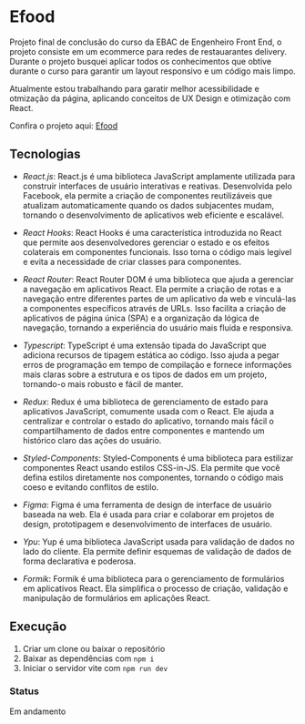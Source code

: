 # Efood
Projeto final de conclusão do curso da EBAC de Engenheiro Front End, o projeto consiste em um ecommerce para redes de restauarantes delivery.
Durante o projeto busquei aplicar todos os conhecimentos que obtive durante o curso para garantir um layout responsivo e um código mais limpo.

Atualmente estou trabalhando para garatir melhor acessibilidade e otmização da página, aplicando conceitos de UX Design e otimização com React.

Confira o projeto aqui: [Efood](https://efood-ecommerce-jhuly.vercel.app/)

## Tecnologias
- *React.js*: 
React.js é uma biblioteca JavaScript amplamente utilizada para construir interfaces de usuário interativas e reativas. Desenvolvida pelo Facebook, ela permite a criação de componentes reutilizáveis que atualizam automaticamente quando os dados subjacentes mudam, tornando o desenvolvimento de aplicativos web eficiente e escalável.

- *React Hooks*:
React Hooks é uma característica introduzida no React que permite aos desenvolvedores gerenciar o estado e os efeitos colaterais em componentes funcionais. Isso torna o código mais legível e evita a necessidade de criar classes para componentes.

- *React Router*:
React Router DOM é uma biblioteca que ajuda a gerenciar a navegação em aplicativos React. Ela permite a criação de rotas e a navegação entre diferentes partes de um aplicativo da web e vinculá-las a componentes específicos através de URLs. Isso facilita a criação de aplicativos de página única (SPA) e a organização da lógica de navegação, tornando a experiência do usuário mais fluida e responsiva.

- *Typescript*:
TypeScript é uma extensão tipada do JavaScript que adiciona recursos de tipagem estática ao código. Isso ajuda a pegar erros de programação em tempo de compilação e fornece informações mais claras sobre a estrutura e os tipos de dados em um projeto, tornando-o mais robusto e fácil de manter.

- *Redux*:
Redux é uma biblioteca de gerenciamento de estado para aplicativos JavaScript, comumente usada com o React. Ele ajuda a centralizar e controlar o estado do aplicativo, tornando mais fácil o compartilhamento de dados entre componentes e mantendo um histórico claro das ações do usuário.

- *Styled-Components*:
Styled-Components é uma biblioteca para estilizar componentes React usando estilos CSS-in-JS. Ela permite que você defina estilos diretamente nos componentes, tornando o código mais coeso e evitando conflitos de estilo.

- *Figma*:
Figma é uma ferramenta de design de interface de usuário baseada na web. Ela é usada para criar e colaborar em projetos de design, prototipagem e desenvolvimento de interfaces de usuário.

- *Ypu*:
Yup é uma biblioteca JavaScript usada para validação de dados no lado do cliente. Ela permite definir esquemas de validação de dados de forma declarativa e poderosa.

- *Formik*:
Formik é uma biblioteca para o gerenciamento de formulários em aplicativos React. Ela simplifica o processo de criação, validação e manipulação de formulários em aplicações React.

## Execução
1. Criar um clone ou baixar o repositório
2. Baixar as dependências com `npm i`
3. Iniciar o servidor vite com `npm run dev`

### Status
Em andamento
